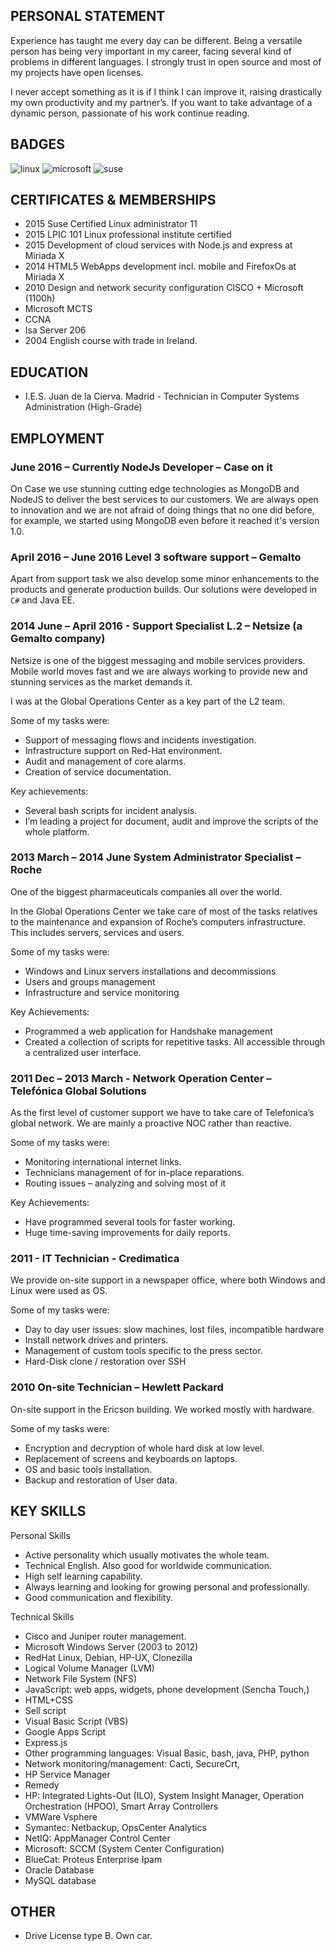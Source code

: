 
## PERSONAL STATEMENT
Experience has taught me every day can be different. Being a versatile person has being very important in my career, facing several kind of problems in different languages. I strongly trust in open source and most of my projects have open licenses.

I never accept something as it is if I think I can improve it, raising drastically my own productivity and my partner’s.
If you want to take advantage of a dynamic person, passionate of his work continue reading.

## BADGES

![linux](LinuxCert.png)
![microsoft](MicrosoftCert.png)
![suse](SuseCert.png)

## CERTIFICATES & MEMBERSHIPS

 - 2015 Suse Certified Linux administrator 11
 - 2015 LPIC 101 Linux professional institute certified
 - 2015 Development of cloud services with Node.js and express at Miriada X
 - 2014 HTML5 WebApps development incl. mobile and FirefoxOs at Miriada X
 - 2010 Design and network security configuration CISCO + Microsoft (1100h)
 - Microsoft MCTS 
 - CCNA
 - Isa Server 206
 - 2004 English course with trade in Ireland.

	
## EDUCATION

 - I.E.S. Juan de la Cierva. Madrid - Technician in Computer Systems Administration (High-Grade)

	
## EMPLOYMENT

### June 2016 – Currently NodeJs Developer – Case on it
On Case we use stunning cutting edge technologies as MongoDB and NodeJS to deliver the best services to our customers. We are always open to innovation and we are not afraid of doing things that no one did before, for example, we started using MongoDB even before it reached it's version 1.0.

### April 2016 – June 2016 Level 3 software support – Gemalto 
Apart from support task we also develop some minor enhancements to the products and generate production builds. Our solutions were developed in `C#` and Java EE.

### 2014 June – April 2016  - Support Specialist L.2 – Netsize (a Gemalto company)
Netsize is one of the biggest messaging and mobile services providers. Mobile world moves fast and we are always working to provide new and stunning services as the market demands it.

I was at the Global Operations Center as a key part of the L2 team.

Some of my tasks were:
- Support of messaging flows and incidents investigation.
- Infrastructure support on Red-Hat environment.
- Audit and management of core alarms.
- Creation of service documentation.

Key achievements:
- Several bash scripts for incident analysis.
- I’m leading a project for document, audit and improve the scripts of the whole platform.

### 2013 March – 2014 June System Administrator Specialist – Roche
One of the biggest pharmaceuticals companies all over the world.

In the Global Operations Center we take care of most of the tasks relatives to the maintenance and expansion of Roche’s computers infrastructure. This includes servers, services and users. 

Some of my tasks were:
- Windows and Linux servers installations and decommissions 
- Users and groups management 
- Infrastructure and service monitoring

Key Achievements: 
- Programmed a web application for Handshake management
- Created a collection of scripts for repetitive tasks. All accessible through a centralized user interface.

### 2011 Dec – 2013 March - Network Operation Center – Telefónica Global Solutions 

As the first level of customer support we have to take care of Telefonica’s global network. We are mainly a proactive NOC rather than reactive.

Some of my tasks were:
- Monitoring international internet links.
- Technicians management of for in-place reparations.
- Routing issues – analyzing and solving most of it 

Key Achievements:
- Have programmed several tools for faster working.
- Huge time-saving improvements for daily reports.

### 2011 - IT Technician - Credimatica 
We provide on-site support in a newspaper office, where both Windows and Linux were used as OS.

Some of my tasks were:
- Day to day user issues: slow machines, lost files, incompatible hardware
- Install network drives and printers.
- Management of custom tools specific to the press sector.
- Hard-Disk clone / restoration over SSH

### 2010 On-site Technician – Hewlett Packard 
On-site support in the Ericson building. We worked mostly with hardware.

Some of my tasks were:
- Encryption and decryption of whole hard disk at low level.
- Replacement of screens and keyboards on laptops.
- OS and basic tools installation.
- Backup and restoration of User data.


## KEY SKILLS

Personal Skills
- Active personality which usually motivates the whole team.
- Technical English. Also good for worldwide communication.
- High self learning capability.
- Always learning and looking for growing personal and professionally.
- Good communication and flexibility.

Technical Skills
- Cisco and Juniper router management.
- Microsoft Windows Server (2003 to 2012)
- RedHat Linux, Debian, HP-UX, Clonezilla
- Logical Volume Manager (LVM)
- Network File System (NFS)
- JavaScript: web apps, widgets, phone development (Sencha Touch,)
- HTML+CSS
- Sell script 
- Visual Basic Script (VBS)
- Google Apps Script
- Express.js
- Other programming languages: Visual Basic, bash, java, PHP, python
- Network monitoring/management: Cacti, SecureCrt,
- HP Service Manager
- Remedy
- HP:  Integrated Lights-Out (ILO), System Insight Manager, Operation Orchestration (HPOO), Smart Array Controllers 
- VMWare Vsphere
- Symantec: Netbackup, OpsCenter Analytics
- NetIQ: AppManager Control Center
- Microsoft: SCCM (System Center Configuration)
- BlueCat: Proteus Enterprise Ipam
- Oracle Database
- MySQL database


## OTHER
 - Drive License type B. Own car.

